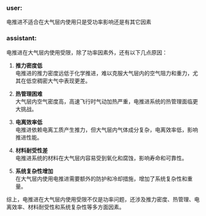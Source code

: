 ### user: 

电推进不适合在大气层内使用只是受功率影响还是有其它因素


### assistant: 

电推进在大气层内使用受限，除了功率因素外，还有以下几点原因：

1. **推力密度低**  
电推进的推力密度远低于化学推进，难以克服大气层内的空气阻力和重力，尤其在低空稠密大气中表现更差。

2. **热管理困难**  
大气层内空气密度高，高速飞行时气动加热严重，电推进系统的热管理面临更大挑战。

3. **电离效率低**  
电推进依赖电离工质产生推力，但大气层内气体成分复杂，电离效率低，影响推进性能。

4. **材料耐受性差**  
电推进系统的材料在大气层内容易受到氧化和腐蚀，影响寿命和可靠性。

5. **系统复杂性增加**  
在大气层内使用电推进需要额外的防护和冷却措施，增加了系统复杂性和重量。

综上，电推进在大气层内使用受限不仅是功率问题，还涉及推力密度、热管理、电离效率、材料耐受性和系统复杂性等多方面因素。